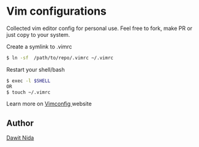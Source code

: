 # Vim configurations

Collected vim editor config for personal use. Feel free to fork, make PR or just copy to your system. 

Create a symlink to .vimrc 
```sh
$ ln -sf  /path/to/repo/.vimrc ~/.vimrc
```
Restart your shell/bash
```sh
$ exec -l $SHELL 
OR
$ touch ~/.vimrc
```

Learn more on [Vimconfig ](http://vimconfig.com/) website

## Author
[Dawit Nida](https://github.com/dawitnida)
